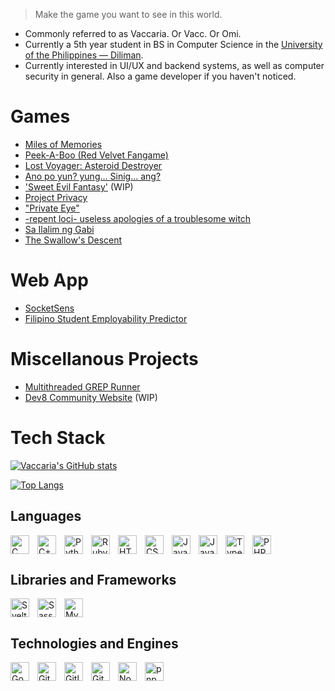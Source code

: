 > 
> Make the game you want to see in this world.
> 
- Commonly referred to as Vaccaria. Or Vacc. Or Omi.
- Currently a 5th year student in BS in Computer Science in the [University of the Philippines — Diliman](https://up.edu.ph/).
- Currently interested in UI/UX and backend systems, as well as computer security in general. Also a game developer if you haven't noticed.

# Games
- [Miles of Memories](https://aljowo.itch.io/ph-road-trip)
- [Peek-A-Boo (Red Velvet Fangame)](https://vaccaria.itch.io/peek-a-boo)
- [Lost Voyager: Asteroid Destroyer](https://flamingherb.github.io/develup-chapter-2-quest/)
- [Ano po yun? yung... Sinig... ang?](https://flamingherb.github.io/develup-chapter-1-quest/)
- ['Sweet Evil Fantasy'](https://github.com/FlamingHerb/SEF-Tracker) (WIP)
- [Project Privacy](https://github.com/TheRedSwaRM/Daily-Digital-Privacy-Game)
- ["Private Eye"](https://github.com/FlamingHerb/Project-Unity)
- [-repent loci- useless apologies of a troublesome witch](https://rpgmaker.net/games/11600/)
- [Sa Ilalim ng Gabi](https://rpgmaker.net/games/11118/)
- [The Swallow's Descent](https://rpgmaker.net/games/9160/)

# Web App
- [SocketSens](https://socketsens.vercel.app/)
- [Filipino Student Employability Predictor](https://github.com/TheRedSwaRM/CS180-Project-Filipino-Student-Employability-Predictor)

# Miscellanous Projects
- [Multithreaded GREP Runner](https://github.com/FlamingHerb/Multithreaded-GREP-Runner)
- [Dev8 Community Website](https://github.com/dev8community/dev8community.github.io) (WIP)

# Tech Stack

[![Vaccaria's GitHub stats](https://github-readme-stats.vercel.app/api?username=flamingherb&show_icons=true&theme=dark)](https://github.com/anuraghazra/github-readme-stats)

[![Top Langs](https://github-readme-stats.vercel.app/api/top-langs/?username=flamingherb&layout=compact&theme=dark)](https://github.com/anuraghazra/github-readme-stats)

## Languages

<img align="left" alt="C" width="30px" style="padding-right:10px;" src="https://cdn.jsdelivr.net/gh/devicons/devicon/icons/c/c-original.svg" />
<img align="left" alt="C++" width="30px" style="padding-right:10px;" src="https://cdn.jsdelivr.net/gh/devicons/devicon@latest/icons/cplusplus/cplusplus-original.svg" />
<img align="left" alt="Python" width="30px" style="padding-right:10px;" src="https://cdn.jsdelivr.net/gh/devicons/devicon@latest/icons/python/python-original.svg" />
<img align="left" alt="Ruby" width="30px" style="padding-right:10px;" src="https://cdn.jsdelivr.net/gh/devicons/devicon@latest/icons/ruby/ruby-original.svg" />
<img align="left" alt="HTML" width="30px" style="padding-right:10px;" src="https://cdn.jsdelivr.net/gh/devicons/devicon@latest/icons/html5/html5-original.svg" />
<img align="left" alt="CSS" width="30px" style="padding-right:10px;" src="https://cdn.jsdelivr.net/gh/devicons/devicon@latest/icons/css3/css3-original.svg" />
<img align="left" alt="Java" width="30px" style="padding-right:10px;" src="https://cdn.jsdelivr.net/gh/devicons/devicon@latest/icons/java/java-original.svg" />
<img align="left" alt="JavaScript" width="30px" style="padding-right:10px;" src="https://cdn.jsdelivr.net/gh/devicons/devicon@latest/icons/javascript/javascript-original.svg" />
<img align="left" alt="TypeScript" width="30px" style="padding-right:10px;" src="https://cdn.jsdelivr.net/gh/devicons/devicon/icons/typescript/typescript-original.svg" />
<img alt="PHP" width="30px" style="padding-right:10px;" src="https://cdn.jsdelivr.net/gh/devicons/devicon@latest/icons/php/php-original.svg" />
                    
## Libraries and Frameworks
<img align="left" alt="Svelte" width="30px" style="padding-right:10px;" src="https://cdn.jsdelivr.net/gh/devicons/devicon/icons/svelte/svelte-original.svg" />
<img align="left" alt="Sass" width="30px" style="padding-right:10px;" src="https://cdn.jsdelivr.net/gh/devicons/devicon@latest/icons/sass/sass-original.svg" />          
<img alt="MySQL" width="30px" style="padding-right:10px;" src="https://cdn.jsdelivr.net/gh/devicons/devicon/icons/mysql/mysql-original.svg" />

## Technologies and Engines
<img align="left" alt="Godot" width="30px" style="padding-right:10px;" src="https://cdn.jsdelivr.net/gh/devicons/devicon@latest/icons/godot/godot-original.svg" />
<img align="left" alt="Git" width="30px" style="padding-right:10px;" src="https://cdn.jsdelivr.net/gh/devicons/devicon@latest/icons/git/git-original.svg" />
<img align="left" alt="Gitlab" width="30px" style="padding-right:10px;" src="https://cdn.jsdelivr.net/gh/devicons/devicon@latest/icons/gitlab/gitlab-original.svg" />          
<img align="left" alt="Github" width="30px" style="padding-right:10px;" src="https://cdn.jsdelivr.net/gh/devicons/devicon/icons/github/github-original-wordmark.svg" />
<img align="left" alt="Node.js" width="30px" style="padding-right:10px;" src="https://cdn.jsdelivr.net/gh/devicons/devicon@latest/icons/nodejs/nodejs-original.svg" />          
<img alt="pnpm" width="30px" style="padding-right:10px;" src="https://cdn.jsdelivr.net/gh/devicons/devicon@latest/icons/pnpm/pnpm-original.svg" />
          


<!--
**FlamingHerb/FlamingHerb** is a ✨ _special_ ✨ repository because its `README.md` (this file) appears on your GitHub profile.

Here are some ideas to get you started:

- 🔭 I’m currently working on ...
- 🌱 I’m currently learning ...
- 👯 I’m looking to collaborate on ...
- 🤔 I’m looking for help with ...
- 💬 Ask me about ...
- 📫 How to reach me: ...
- 😄 Pronouns: ...
- ⚡ Fun fact: ...
-->
